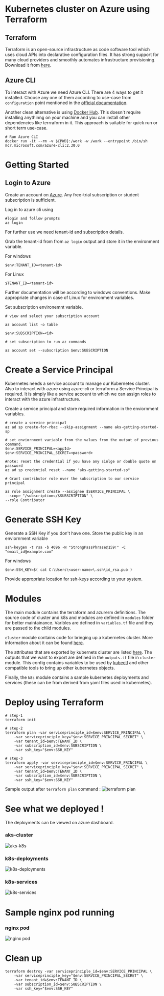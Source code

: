 # Kubernetes cluster on Azure using Terraform

## Terraform

Terraform is an open-source infrastructure as code software tool which uses cloud APIs into declarative configuration files. It has strong support for many cloud providers and smoothly automates infrastructure provisioning. Download it from [here](https://www.terraform.io/downloads).

## Azure CLI 

To interact with Azure we need Azure CLI. There are 4 ways to get it installed. Choose any one of them according to use-case from `configuration` point mentioned in the [official documentation](https://docs.microsoft.com/en-us/azure/developer/terraform/create-linux-virtual-machine-with-infrastructure).

Another clean alternative is using [Docker Hub](https://hub.docker.com/_/microsoft-azure-cli). This doesn't require installing anythinng on your machine and you can install other dependencies like terrraform in it. This approach is suitable for quick run or short term use-case.

```
# Run Azure CLI
docker run -it --rm -v ${PWD}:/work -w /work --entrypoint /bin/sh mcr.microsoft.com/azure-cli:2.30.0
```

# Getting Started

## Login to Azure

Create an account on [Azure](https://azure.microsoft.com/en-in/). Any free-trial subscription or student subscription is sufficient. 

Log in to azure cli using
```
#login and follow prompts
az login 
```

For further use we need tenant-id and subscription details.


Grab the tenant-id from from ``az login`` output and store it in the environment variable.

For windows 
```
$env:TENANT_ID=<tenant-id>
```
For Linux 
```
$TENANT_ID=<tenant-id>
```

Further documentation will be according to windows conventions. Make appropriate changes in case of Linux for environment variables.

Set subscription environemnt variable.

```
# view and select your subscription account

az account list -o table

$env:SUBSCRIPTION=<id>

# set subscription to run az commands 

az account set --subscription $env:SUBSCRIPTION
```

# Create a Service Principal

Kubernetes needs a service account to manage our Kubernetes cluster. Also to interact with azure using azure-cli or terraform a Service Principal is required. It is simply like a service account to which we can assign roles to interact with the azure infrastructure.

Create a service principal and store required information in the enviornment variables.

```
# create a service principal
az ad sp create-for-rbac --skip-assignment --name aks-getting-started-sp

# set enviornment variable from the values from the output of previous command. 
$env:SERVICE_PRINCIPAL=<appId>
$env:SERVICE_PRINCIPAL_SECRET=<password>

#note: reset the credential if you have any sinlge or double quote on password
az ad sp credential reset --name "aks-getting-started-sp"

# Grant contributor role over the subscription to our service principal

az role assignment create --assignee $SERVICE_PRINCIPAL \
--scope "/subscriptions/$SUBSCRIPTION" \
--role Contributor
```

# Generate SSH Key
Generate a SSH Key if you don't have one. Store the public key in an enviornment variable
```
ssh-keygen -t rsa -b 4096 -N "StrongPassPhrase@159!" -C "email_id@example.com"
```

For windows 
```
$env:SSH_KEY=$( cat C:\Users\<user-name>\.ssh\id_rsa.pub )
```

Provide appropriate location for ssh-keys according to your system. 

# Modules 

The main module contains the terraform and azurerm definitions. The source code of cluster and k8s and modules are defined in ``modules`` folder for better maintainance. Varibles are defined in ``variables.tf`` file and they are passed to the child modules.

``cluster`` module contains code for bringing up a kubernetes cluster. More information about it can be found [here](https://registry.terraform.io/providers/hashicorp/azurerm/latest/docs/resources/kubernetes_cluster).

The attributes that are exported by kubernets cluster are listed [here](https://registry.terraform.io/providers/hashicorp/azurerm/latest/docs/resources/kubernetes_cluster#attributes-reference). The outputs that we want to export are defined in the ``outputs.tf`` file in ``cluster`` module. This config contains variables to be used by [kubectl](https://kubernetes.io/docs/reference/kubectl/) and other compatible tools to bring up other kubernetes objects.

Finally, the ``k8s`` module contains a sample kubernetes deployments and services (these can be  from derived from yaml files used in kubernetes).

# Deploy using Terraform

```
# step-1
terraform init

# step-2
terraform plan -var serviceprinciple_id=$env:SERVICE_PRINCIPAL \
    -var serviceprinciple_key="$env:SERVICE_PRINCIPAL_SECRET" \
    -var tenant_id=$env:TENANT_ID \
    -var subscription_id=$env:SUBSCRIPTION \
    -var ssh_key="$env:SSH_KEY"

# step-3 
terraform apply -var serviceprinciple_id=$env:SERVICE_PRINCIPAL \
    -var serviceprinciple_key="$env:SERVICE_PRINCIPAL_SECRET" \
    -var tenant_id=$env:TENANT_ID \
    -var subscription_id=$env:SUBSCRIPTION \
    -var ssh_key="$env:SSH_KEY"
````

Sample output after ``terraform plan`` command :
![terraform plan](img/k8s-deployment+services.PNG)

# See what we deployed !

The deployments can be viewed on azure dashboard.

### aks-cluster
![aks-k8s](img/aks-k8s-azure.PNG)

### k8s-deployments
![k8s-deployments](img/aks-k8s-azure.PNG)

### k8s-services
![k8s-services](img/k8s-services.PNG)

# Sample nginx pod running

### nginx pod
![nginx pod](img/nginx-deployed.PNG)

# Clean up

```
terraform destroy -var serviceprinciple_id=$env:SERVICE_PRINCIPAL \
    -var serviceprinciple_key="$env:SERVICE_PRINCIPAL_SECRET" \
    -var tenant_id=$env:TENANT_ID \
    -var subscription_id=$env:SUBSCRIPTION \
    -var ssh_key="$env:SSH_KEY"
```